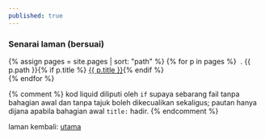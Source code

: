 ```yaml
---
published: true
---
```


### Senarai laman (bersuai)

{% assign pages = site.pages | sort: "path" %}
{% for p in pages %}
&nbsp;. {{ p.path }}{% if p.title %}
<a href="{{ p.url }}">{{ p.title }}</a>{% endif %}<br>{% endfor %}

{% comment %}
kod liquid diliputi oleh `if` supaya sebarang fail tanpa
bahagian awal dan tanpa tajuk boleh dikecualikan sekaligus;
pautan hanya dijana apabila bahagian awal `title:` hadir.
{% endcomment %}

laman kembali: [utama][0]

  [0]: index.md
